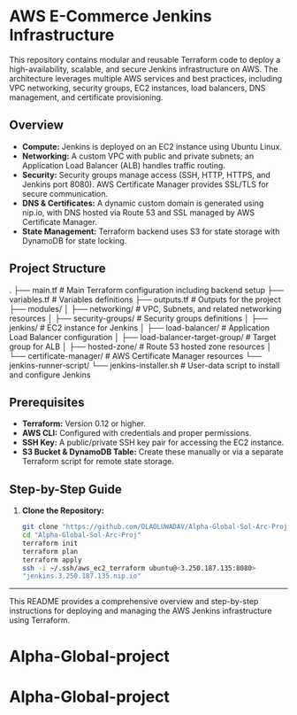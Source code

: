# AWS E-Commerce Jenkins Infrastructure

This repository contains modular and reusable Terraform code to deploy a high-availability, scalable, and secure Jenkins infrastructure on AWS. The architecture leverages multiple AWS services and best practices, including VPC networking, security groups, EC2 instances, load balancers, DNS management, and certificate provisioning.

## Overview

- **Compute:** Jenkins is deployed on an EC2 instance using Ubuntu Linux.
- **Networking:** A custom VPC with public and private subnets; an Application Load Balancer (ALB) handles traffic routing.
- **Security:** Security groups manage access (SSH, HTTP, HTTPS, and Jenkins port 8080). AWS Certificate Manager provides SSL/TLS for secure communication.
- **DNS & Certificates:** A dynamic custom domain is generated using nip.io, with DNS hosted via Route 53 and SSL managed by AWS Certificate Manager.
- **State Management:** Terraform backend uses S3 for state storage with DynamoDB for state locking.

## Project Structure

. ├── main.tf # Main Terraform configuration including backend setup ├── variables.tf # Variables definitions ├── outputs.tf # Outputs for the project ├── modules/ │ ├── networking/ # VPC, Subnets, and related networking resources │ ├── security-groups/ # Security groups definitions │ ├── jenkins/ # EC2 instance for Jenkins │ ├── load-balancer/ # Application Load Balancer configuration │ ├── load-balancer-target-group/ # Target group for ALB │ ├── hosted-zone/ # Route 53 hosted zone resources │ └── certificate-manager/ # AWS Certificate Manager resources └── jenkins-runner-script/ └── jenkins-installer.sh # User-data script to install and configure Jenkins


## Prerequisites

- **Terraform:** Version 0.12 or higher.
- **AWS CLI:** Configured with credentials and proper permissions.
- **SSH Key:** A public/private SSH key pair for accessing the EC2 instance.
- **S3 Bucket & DynamoDB Table:** Create these manually or via a separate Terraform script for remote state storage.

## Step-by-Step Guide

1. **Clone the Repository:**
   ```bash
   git clone "https://github.com/OLAOLUWADAV/Alpha-Global-Sol-Arc-Proj.git"
   cd "Alpha-Global-Sol-Arc-Proj"
   terraform init
   terraform plan
   terraform apply
   ssh -i ~/.ssh/aws_ec2_terraform ubuntu@<3.250.187.135:8080>
   "jenkins.3.250.187.135.nip.io"

---

This README provides a comprehensive overview and step-by-step instructions for deploying and managing the AWS Jenkins infrastructure using Terraform.
# Alpha-Global-project
# Alpha-Global-project
